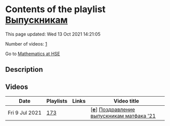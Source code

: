 # Contents of the playlist [Выпускникам](https://www.youtube.com/playlist?list=PLq3E5oubNNoA8Dk5abF4_NN3-f3kcGp_I)

This page updated: Wed 13 Oct 2021 14:21:05

Number of videos: [1](#videos)

Go to [Mathematics at HSE](../README.md)

## Description



## Videos

|Date|Playlists|Links|Video title|
|---|---|---|---|
| Fri&nbsp;9&nbsp;Jul&nbsp;2021 | [173](../playlists/173 "Выпускникам") |  | [[**e**](https://studio.youtube.com/video/18wVkoZytYs/edit "Edit")] [Поздравление выпускникам матфака '21](https://www.youtube.com/watch?v=18wVkoZytYs&list=PLq3E5oubNNoA8Dk5abF4_NN3-f3kcGp_I) |
